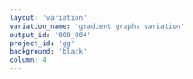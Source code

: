 ```yaml
---
layout: 'variation'
variation_name: 'gradient graphs variation'
output_id: '000_004'
project_id: 'gg'
background: 'black'
column: 4
---
```


